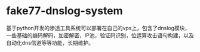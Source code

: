 # fake77-dnslog-system
基于python开发的渗透工具系统可以部署在自己的vps上，包含了dnslog模块，一些基础的编码解码，加密解密，IP池，验证码识别，位运算攻击语句构建，以及自动化dns信道等等功能，长期维护。
